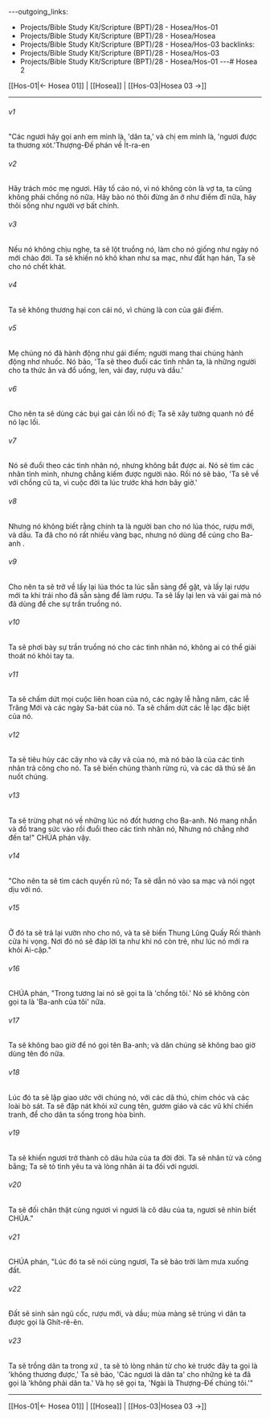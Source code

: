 ---outgoing_links:
  - Projects/Bible Study Kit/Scripture (BPT)/28 - Hosea/Hos-01
  - Projects/Bible Study Kit/Scripture (BPT)/28 - Hosea/Hosea
  - Projects/Bible Study Kit/Scripture (BPT)/28 - Hosea/Hos-03
backlinks:
  - Projects/Bible Study Kit/Scripture (BPT)/28 - Hosea/Hos-03
  - Projects/Bible Study Kit/Scripture (BPT)/28 - Hosea/Hos-01
---# Hosea 2

[[Hos-01|← Hosea 01]] | [[Hosea]] | [[Hos-03|Hosea 03 →]]
***



###### v1 
"Các ngươi hãy gọi anh em mình là, 'dân ta,' và chị em mình là, 'ngươi được ta thương xót.'Thượng-Đế phán về Ít-ra-en 

###### v2 
Hãy trách móc mẹ ngươi. Hãy tố cáo nó, vì nó không còn là vợ ta, ta cũng không phải chồng nó nữa. Hãy bảo nó thôi đừng ăn ở như điếm đĩ nữa, hãy thôi sống như người vợ bất chính. 

###### v3 
Nếu nó không chịu nghe, ta sẽ lột truồng nó, làm cho nó giống như ngày nó mới chào đời. Ta sẽ khiến nó khô khan như sa mạc, như đất hạn hán, Ta sẽ cho nó chết khát. 

###### v4 
Ta sẽ không thương hại con cái nó, vì chúng là con của gái điếm. 

###### v5 
Mẹ chúng nó đã hành động như gái điếm; người mang thai chúng hành động nhơ nhuốc. Nó bảo, 'Ta sẽ theo đuổi các tình nhân ta, là những người cho ta thức ăn và đồ uống, len, vải đay, rượu và dầu.' 

###### v6 
Cho nên ta sẽ dùng các bụi gai cản lối nó đi; Ta sẽ xây tường quanh nó để nó lạc lối. 

###### v7 
Nó sẽ đuổi theo các tình nhân nó, nhưng không bắt được ai. Nó sẽ tìm các nhân tình mình, nhưng chẳng kiếm được người nào. Rồi nó sẽ bảo, 'Ta sẽ về với chồng cũ ta, vì cuộc đời ta lúc trước khá hơn bây giờ.' 

###### v8 
Nhưng nó không biết rằng chính ta là người ban cho nó lúa thóc, rượu mới, và dầu. Ta đã cho nó rất nhiều vàng bạc, nhưng nó dùng để cúng cho Ba-anh . 

###### v9 
Cho nên ta sẽ trở về lấy lại lúa thóc ta lúc sẵn sàng để gặt, và lấy lại rượu mới ta khi trái nho đã sẵn sàng để làm rượu. Ta sẽ lấy lại len và vải gai mà nó đã dùng để che sự trần truồng nó. 

###### v10 
Ta sẽ phơi bày sự trần truồng nó cho các tình nhân nó, không ai có thể giải thoát nó khỏi tay ta. 

###### v11 
Ta sẽ chấm dứt mọi cuộc liên hoan của nó, các ngày lễ hằng năm, các lễ Trăng Mới và các ngày Sa-bát của nó. Ta sẽ chấm dứt các lễ lạc đặc biệt của nó. 

###### v12 
Ta sẽ tiêu hủy các cây nho và cây vả của nó, mà nó bảo là của các tình nhân trả công cho nó. Ta sẽ biến chúng thành rừng rú, và các dã thú sẽ ăn nuốt chúng. 

###### v13 
Ta sẽ trừng phạt nó về những lúc nó đốt hương cho Ba-anh. Nó mang nhẫn và đồ trang sức vào rồi đuổi theo các tình nhân nó, Nhưng nó chẳng nhớ đến ta!" CHÚA phán vậy. 

###### v14 
"Cho nên ta sẽ tìm cách quyến rũ nó; Ta sẽ dẫn nó vào sa mạc và nói ngọt dịu với nó. 

###### v15 
Ở đó ta sẽ trả lại vườn nho cho nó, và ta sẽ biến Thung Lũng Quấy Rối thành cửa hi vọng. Nơi đó nó sẽ đáp lời ta như khi nó còn trẻ, như lúc nó mới ra khỏi Ai-cập." 

###### v16 
CHÚA phán, "Trong tương lai nó sẽ gọi ta là 'chồng tôi.' Nó sẽ không còn gọi ta là 'Ba-anh của tôi' nữa. 

###### v17 
Ta sẽ không bao giờ để nó gọi tên Ba-anh; và dân chúng sẽ không bao giờ dùng tên đó nữa. 

###### v18 
Lúc đó ta sẽ lập giao ước với chúng nó, với các dã thú, chim chóc và các loài bò sát. Ta sẽ đập nát khỏi xứ cung tên, gươm giáo và các vũ khí chiến tranh, để cho dân ta sống trong hòa bình. 

###### v19 
Ta sẽ khiến ngươi trở thành cô dâu hứa của ta đời đời. Ta sẽ nhân từ và công bằng; Ta sẽ tỏ tình yêu ta và lòng nhân ái ta đối với ngươi. 

###### v20 
Ta sẽ đối chân thật cùng ngươi vì ngươi là cô dâu của ta, ngươi sẽ nhìn biết CHÚA." 

###### v21 
CHÚA phán, "Lúc đó ta sẽ nói cùng ngươi, Ta sẽ bảo trời làm mưa xuống đất. 

###### v22 
Đất sẽ sinh sản ngũ cốc, rượu mới, và dầu; mùa màng sẽ trúng vì dân ta được gọi là Ghít-rê-ên. 

###### v23 
Ta sẽ trồng dân ta trong xứ , ta sẽ tỏ lòng nhân từ cho kẻ trước đây ta gọi là 'không thương được,' Ta sẽ bảo, 'Các ngươi là dân ta' cho những kẻ ta đã gọi là 'không phải dân ta.' Và họ sẽ gọi ta, 'Ngài là Thượng-Đế chúng tôi.'"

***
[[Hos-01|← Hosea 01]] | [[Hosea]] | [[Hos-03|Hosea 03 →]]
